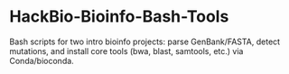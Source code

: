 # HackBio-Bioinfo-Bash-Tools
Bash scripts for two intro bioinfo projects: parse GenBank/FASTA, detect mutations, and install core tools (bwa, blast, samtools, etc.) via Conda/bioconda.
